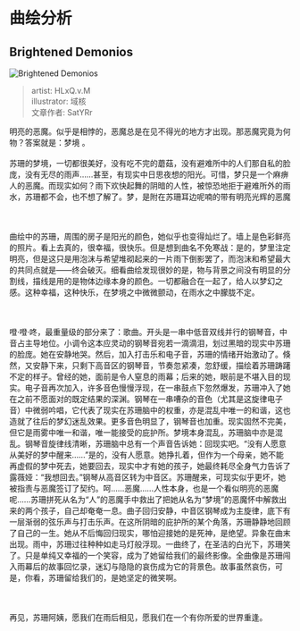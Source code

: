 # 曲绘分析

## Brightened Demonios
![Brightened Demonios](https://mkzi-nya.github.io/story/brightened_demonios.jpg)
> artist: HLxQ.v.M<br>illustrator: 域核<br>文章作者: SatYRr

明亮的恶魔。似乎是相悖的，恶魔总是在见不得光的地方才出现。那恶魔究竟为何物？答案就是：梦境 。<br><br>苏珊的梦境，一切都很美好，没有吃不完的蘑菇，没有避难所中的人们那自私的脸庞，没有无尽的雨声……甚至，有现实中日思夜想的阳光。可惜，梦只是一个麻痹人的恶魔。而现实如何？雨下欢快起舞的阴暗的人性，被惊恐地拒于避难所外的雨水，苏珊都不会，也不想了解了。梦，是附在苏珊耳边呢喃的带有明亮光辉的恶魔<br><br><br><br>曲绘中的苏珊，周围的房子是阳光的颜色，她似乎也变得灿烂了。墙上是色彩鲜亮的照片。看上去真的，很幸福，很快乐。但是想到曲名不免寒战：是的，梦里注定明亮，但是这只是用泡沫与希望堆砌起来的一片雨下倒影罢了，而泡沫和希望最大的共同点就是——终会破灭。细看曲绘发现很妙的是，物与背景之间没有明显的分割线，描线是用的是物体边缘本身的颜色。一切都融合在一起了，给人以梦幻之感。这种幸福，这种快乐，在梦境之中微微颤动，在雨水之中朦胧不定。<br><br><br><br>噔·噔·咚，最重量级的部分来了：歌曲。开头是一串中低音双线并行的钢琴音，中音占主导地位。小调令这本应灵动的钢琴音宛若一滴滴泪，划过黑暗的现实中苏珊的脸庞。她在安静地哭。然后，加入打击乐和电子音，苏珊的情绪开始激动了。倏然，又安静下来，只剩下高音区的钢琴音，节奏忽紧凑，忽舒缓，描绘着苏珊踌躇不定的样子。曾经的她，面前是令人窒息的雨幕；后来的她，眼前是不堪入目的现实。电子音再次加入，许多音色慢慢浮现，在一串鼓点下忽然爆发，苏珊冲入了她在之前不愿面对的既定结果的深渊。钢琴在一串嘈杂的音色（尤其是这旋律电子音）中微弱吟唱，它代表了现实在苏珊脑中的权重，亦是混乱中唯一的和谐，这也造就了往后的梦幻迷乱效果。更多音色明显了，钢琴音也加重。现实固然不完美，但它是雨雾中唯一和谐，唯一能接受的庇护所。梦境本身混乱，苏珊脑中亦是混乱。钢琴音旋律线清晰，苏珊脑中总有一个声音告诉她：回现实吧。“没有人愿意从美好的梦中醒来……”是的，没有人愿意。她挣扎着，但作为一个母亲，她不能再虚假的梦中死去，她要回去，现实中才有她的孩子，她最终耗尽全身气力告诉了露薇娅：“我想回去。”钢琴从高音区转为中音区。苏珊醒来，可现实似乎更坏，她被指责与恶魔签订了契约。呵……恶魔……人性本身，也是一个看似明亮的恶魔呢……苏珊拼死从名为“人”的恶魔手中救出了把她从名为“梦境”的恶魔怀中解救出来的两个孩子，自己却奄奄一息。曲子回归安静，中音区钢琴成为主旋律，底下有一层渐弱的弦乐声与打击乐声。在这所阴暗的庇护所的某个角落，苏珊静静地回顾了自己的一生。她从不后悔回归现实，哪怕迎接她的是死神，是绝望。异象在曲末出现。雨中，苏珊过往种种如走马灯般浮现。一曲终了，在圣洁的白光下，苏珊笑了。只是单纯又幸福的一个笑容，成为了她留给我们的最终影像。全曲像是苏珊闯入雨幕后的故事回忆录，迷幻与隐隐的哀伤成为它的背景色。故事虽然哀伤，可是，你看，苏珊留给我们的，是她坚定的微笑啊。<br><br><br><br>再见，苏珊阿姨，愿我们在雨后相见，愿我们在一个有你所爱的世界重逢。
